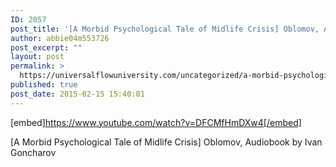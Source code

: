 ```yaml
---
ID: 2057
post_title: '[A Morbid Psychological Tale of Midlife Crisis] Oblomov, Audiobook'
author: abbie04m553726
post_excerpt: ""
layout: post
permalink: >
  https://universalflowuniversity.com/uncategorized/a-morbid-psychological-tale-of-midlife-crisis-oblomov-audiobook/
published: true
post_date: 2015-02-15 15:40:01
---
```

[embed]https://www.youtube.com/watch?v=DFCMfHmDXw4[/embed]<br>
<p>[A Morbid Psychological Tale of Midlife Crisis] Oblomov, Audiobook by Ivan Goncharov</p>